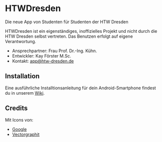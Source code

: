 # HTWDresden
Die neue App von Studenten für Studenten der HTW Dresden

HTWDresden ist ein eigenständiges, inoffizielles Projekt und nicht durch die HTW Dresden selbst vertreten. Das Benutzen erfolgt auf eigene Verantwortung.
* Ansprechpartner: Frau Prof. Dr.-Ing. Kühn.
* Entwickler: Kay Förster M.Sc.
* Kontakt: app@htw-dresden.de


## Installation
Eine ausführliche Installtionsanleitung für dein Android-Smartphone findest du in unserem [Wiki](https://github.com/HTWDD/HTWDD/wiki/Installation).

## Credits
Mit Icons von:
* [Google](https://www.google.com/design/icons/)
* [Vectorgraphit](http://www.flaticon.com/authors/vectorgraphit)
